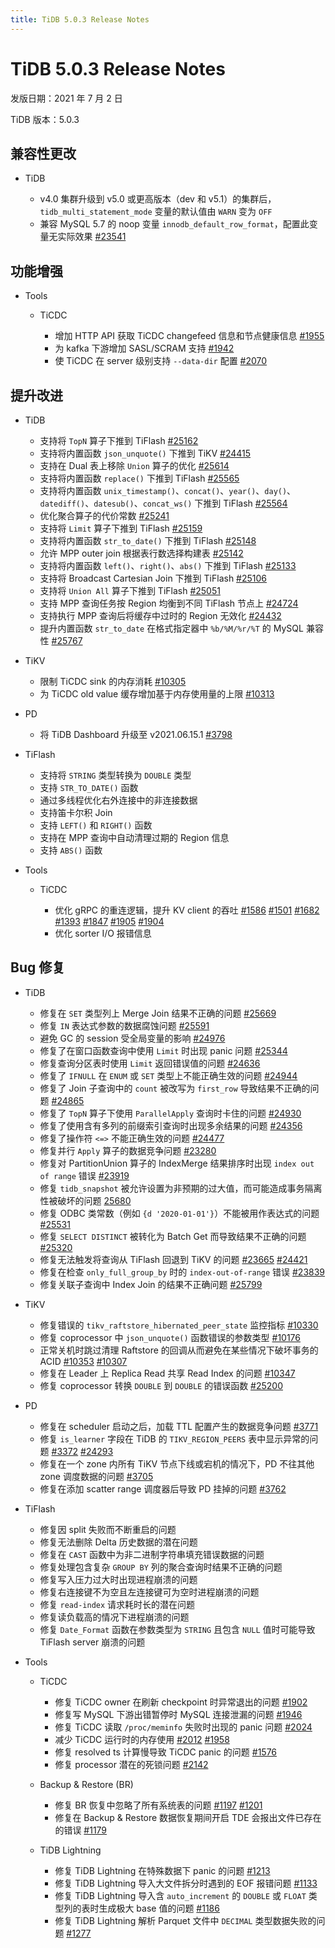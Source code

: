 ```yaml
---
title: TiDB 5.0.3 Release Notes
---
```


# TiDB 5.0.3 Release Notes

发版日期：2021 年 7 月 2 日

TiDB 版本：5.0.3

## 兼容性更改

+ TiDB

    - v4.0 集群升级到 v5.0 或更高版本（dev 和 v5.1）的集群后，`tidb_multi_statement_mode` 变量的默认值由 `WARN` 变为 `OFF`
    - 兼容 MySQL 5.7 的 noop 变量 `innodb_default_row_format`，配置此变量无实际效果 [#23541](https://github.com/pingcap/tidb/issues/23541)

## 功能增强

+ Tools

    + TiCDC

        - 增加 HTTP API 获取 TiCDC changefeed 信息和节点健康信息 [#1955](https://github.com/pingcap/tiflow/pull/1955)
        - 为 kafka 下游增加 SASL/SCRAM 支持 [#1942](https://github.com/pingcap/tiflow/pull/1942)
        - 使 TiCDC 在 server 级别支持 `--data-dir` 配置 [#2070](https://github.com/pingcap/tiflow/pull/2070)

## 提升改进

+ TiDB

    - 支持将 `TopN` 算子下推到 TiFlash [#25162](https://github.com/pingcap/tidb/pull/25162)
    - 支持将内置函数 `json_unquote()` 下推到 TiKV [#24415](https://github.com/pingcap/tidb/issues/24415)
    - 支持在 Dual 表上移除 `Union` 算子的优化 [#25614](https://github.com/pingcap/tidb/pull/25614)
    - 支持将内置函数 `replace()` 下推到 TiFlash [#25565](https://github.com/pingcap/tidb/pull/25565)
    - 支持将内置函数 `unix_timestamp()`、`concat()`、`year()`、`day()`、`datediff()`、`datesub()`、`concat_ws()` 下推到 TiFlash [#25564](https://github.com/pingcap/tidb/pull/25564)
    - 优化聚合算子的代价常数 [#25241](https://github.com/pingcap/tidb/pull/25241)
    - 支持将 `Limit` 算子下推到 TiFlash [#25159](https://github.com/pingcap/tidb/pull/25159)
    - 支持将内置函数 `str_to_date()` 下推到 TiFlash [#25148](https://github.com/pingcap/tidb/pull/25148)
    - 允许 MPP outer join 根据表行数选择构建表 [#25142](https://github.com/pingcap/tidb/pull/25142)
    - 支持将内置函数 `left()`、`right()`、`abs()` 下推到 TiFlash [#25133](https://github.com/pingcap/tidb/pull/25133)
    - 支持将 Broadcast Cartesian Join 下推到 TiFlash [#25106](https://github.com/pingcap/tidb/pull/25106)
    - 支持将 `Union All` 算子下推到 TiFlash [#25051](https://github.com/pingcap/tidb/pull/25051)
    - 支持 MPP 查询任务按 Region 均衡到不同 TiFlash 节点上 [#24724](https://github.com/pingcap/tidb/pull/24724)
    - 支持执行 MPP 查询后将缓存中过时的 Region 无效化 [#24432](https://github.com/pingcap/tidb/pull/24432)
    - 提升内置函数 `str_to_date` 在格式指定器中 `%b/%M/%r/%T` 的 MySQL 兼容性 [#25767](https://github.com/pingcap/tidb/pull/25767)

+ TiKV

    - 限制 TiCDC sink 的内存消耗 [#10305](https://github.com/tikv/tikv/pull/10305)
    - 为 TiCDC old value 缓存增加基于内存使用量的上限 [#10313](https://github.com/tikv/tikv/pull/10313)

+ PD

    - 将 TiDB Dashboard 升级至 v2021.06.15.1 [#3798](https://github.com/pingcap/pd/pull/3798)

+ TiFlash

    - 支持将 `STRING` 类型转换为 `DOUBLE` 类型
    - 支持 `STR_TO_DATE()` 函数
    - 通过多线程优化右外连接中的非连接数据
    - 支持笛卡尔积 Join
    - 支持 `LEFT()` 和 `RIGHT()` 函数
    - 支持在 MPP 查询中自动清理过期的 Region 信息
    - 支持 `ABS()` 函数

+ Tools

    + TiCDC

        - 优化 gRPC 的重连逻辑，提升 KV client 的吞吐 [#1586](https://github.com/pingcap/tiflow/issues/1586) [#1501](https://github.com/pingcap/tiflow/issues/1501#issuecomment-820027078) [#1682](https://github.com/pingcap/tiflow/pull/1682) [#1393](https://github.com/pingcap/tiflow/issues/1393) [#1847](https://github.com/pingcap/tiflow/pull/1847) [#1905](https://github.com/pingcap/tiflow/issues/1905) [#1904](https://github.com/pingcap/tiflow/issues/1904)
        - 优化 sorter I/O 报错信息

## Bug 修复

+ TiDB

    - 修复在 `SET` 类型列上 Merge Join 结果不正确的问题 [#25669](https://github.com/pingcap/tidb/issues/25669)
    - 修复 `IN` 表达式参数的数据腐蚀问题 [#25591](https://github.com/pingcap/tidb/issues/25591)
    - 避免 GC 的 session 受全局变量的影响 [#24976](https://github.com/pingcap/tidb/issues/24976)
    - 修复了在窗口函数查询中使用 `Limit` 时出现 panic 问题 [#25344](https://github.com/pingcap/tidb/issues/25344)
    - 修复查询分区表时使用 `Limit` 返回错误值的问题 [#24636](https://github.com/pingcap/tidb/issues/24636)
    - 修复了 `IFNULL` 在 `ENUM` 或 `SET` 类型上不能正确生效的问题 [#24944](https://github.com/pingcap/tidb/issues/24944)
    - 修复了 Join 子查询中的 `count` 被改写为 `first_row` 导致结果不正确的问题 [#24865](https://github.com/pingcap/tidb/issues/24865)
    - 修复了 `TopN` 算子下使用 `ParallelApply` 查询时卡住的问题 [#24930](https://github.com/pingcap/tidb/issues/24930)
    - 修复了使用含有多列的前缀索引查询时出现多余结果的问题 [#24356](https://github.com/pingcap/tidb/issues/24356)
    - 修复了操作符 `<=>` 不能正确生效的问题 [#24477](https://github.com/pingcap/tidb/issues/24477)
    - 修复并行 `Apply` 算子的数据竞争问题 [#23280](https://github.com/pingcap/tidb/issues/23280)
    - 修复对 PartitionUnion 算子的 IndexMerge 结果排序时出现 `index out of range` 错误 [#23919](https://github.com/pingcap/tidb/issues/23919)
    - 修复 `tidb_snapshot` 被允许设置为非预期的过大值，而可能造成事务隔离性被破坏的问题 [25680]( https://github.com/pingcap/tidb/issues/25680)
    - 修复 ODBC 类常数（例如 `{d '2020-01-01'}`）不能被用作表达式的问题 [#25531](https://github.com/pingcap/tidb/issues/25531)
    - 修复 `SELECT DISTINCT` 被转化为 Batch Get 而导致结果不正确的问题 [#25320](https://github.com/pingcap/tidb/issues/25320)
    - 修复无法触发将查询从 TiFlash 回退到 TiKV 的问题 [#23665](https://github.com/pingcap/tidb/issues/23665) [#24421](https://github.com/pingcap/tidb/issues/24421)
    - 修复在检查 `only_full_group_by` 时的 `index-out-of-range` 错误 [#23839](https://github.com/pingcap/tidb/issues/23839)
    - 修复关联子查询中 Index Join 的结果不正确问题 [#25799](https://github.com/pingcap/tidb/issues/25799)

+ TiKV

    - 修复错误的 `tikv_raftstore_hibernated_peer_state` 监控指标 [#10330](https://github.com/tikv/tikv/issues/10330)
    - 修复 coprocessor 中 `json_unquote()` 函数错误的参数类型 [#10176](https://github.com/tikv/tikv/issues/10176)
    - 正常关机时跳过清理 Raftstore 的回调从而避免在某些情况下破坏事务的 ACID [#10353](https://github.com/tikv/tikv/issues/10353) [#10307](https://github.com/tikv/tikv/issues/10307)
    - 修复在 Leader 上 Replica Read 共享 Read Index 的问题 [#10347](https://github.com/tikv/tikv/issues/10347)
    - 修复 coprocessor 转换 `DOUBLE` 到 `DOUBLE` 的错误函数 [#25200](https://github.com/pingcap/tidb/issues/25200)
+ PD

    - 修复在 scheduler 启动之后，加载 TTL 配置产生的数据竞争问题 [#3771](https://github.com/tikv/pd/issues/3771)
    - 修复 `is_learner` 字段在 TiDB 的 `TIKV_REGION_PEERS` 表中显示异常的问题 [#3372](https://github.com/tikv/pd/issues/3372) [#24293](https://github.com/pingcap/tidb/issues/24293)
    - 修复在一个 zone 内所有 TiKV 节点下线或宕机的情况下，PD 不往其他 zone 调度数据的问题 [#3705](https://github.com/tikv/pd/issues/3705)
    - 修复在添加 scatter range 调度器后导致 PD 挂掉的问题 [#3762](https://github.com/tikv/pd/pull/3762)

+ TiFlash

    - 修复因 split 失败而不断重启的问题
    - 修复无法删除 Delta 历史数据的潜在问题
    - 修复在 `CAST` 函数中为非二进制字符串填充错误数据的问题
    - 修复处理包含复杂 `GROUP BY` 列的聚合查询时结果不正确的问题
    - 修复写入压力过大时出现进程崩溃的问题
    - 修复右连接键不为空且左连接键可为空时进程崩溃的问题
    - 修复 `read-index` 请求耗时长的潜在问题
    - 修复读负载高的情况下进程崩溃的问题
    - 修复 `Date_Format` 函数在参数类型为 `STRING` 且包含 `NULL` 值时可能导致 TiFlash server 崩溃的问题

+ Tools

    + TiCDC

        - 修复 TiCDC owner 在刷新 checkpoint 时异常退出的问题 [#1902](https://github.com/pingcap/tiflow/issues/1902)
        - 修复写 MySQL 下游出错暂停时 MySQL 连接泄漏的问题 [#1946](https://github.com/pingcap/tiflow/pull/1946)
        - 修复 TiCDC 读取 `/proc/meminfo` 失败时出现的 panic 问题 [#2024](https://github.com/pingcap/tiflow/pull/2024)
        - 减少 TiCDC 运行时的内存使用 [#2012](https://github.com/pingcap/tiflow/pull/2012) [#1958](https://github.com/pingcap/tiflow/pull/1958)
        - 修复 resolved ts 计算慢导致 TiCDC panic 的问题 [#1576](https://github.com/pingcap/tiflow/issues/1576)
        - 修复 processor 潜在的死锁问题 [#2142](https://github.com/pingcap/tiflow/pull/2142)

    + Backup & Restore (BR)

        - 修复 BR 恢复中忽略了所有系统表的问题 [#1197](https://github.com/pingcap/br/issues/1197) [#1201](https://github.com/pingcap/br/issues/1201)
        - 修复在 Backup & Restore 数据恢复期间开启 TDE 会报出文件已存在的错误 [#1179](https://github.com/pingcap/br/issues/1179)

    + TiDB Lightning

        - 修复 TiDB Lightning 在特殊数据下 panic 的问题 [#1213](https://github.com/pingcap/br/issues/1213)
        - 修复 TiDB Lightning 导入大文件拆分时遇到的 EOF 报错问题 [#1133](https://github.com/pingcap/br/issues/1133)
        - 修复 TiDB Lightning 导入含 `auto_increment` 的 `DOUBLE` 或 `FLOAT` 类型列的表时生成极大 base 值的问题 [#1186](https://github.com/pingcap/br/pull/1186)
        - 修复 TiDB Lightning 解析 Parquet 文件中 `DECIMAL` 类型数据失败的问题 [#1277](https://github.com/pingcap/br/pull/1277)
